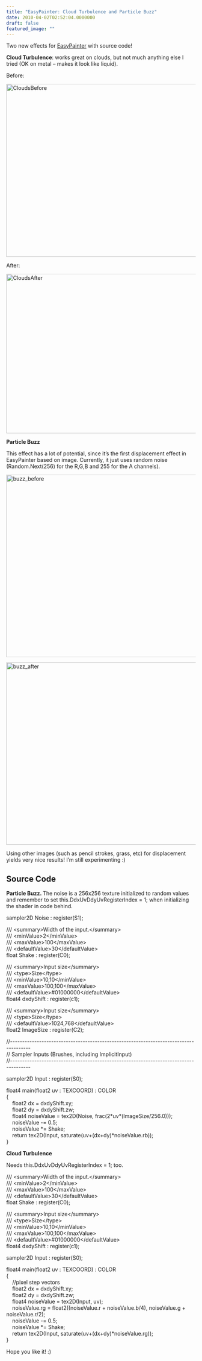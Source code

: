 ```yaml
---
title: "EasyPainter: Cloud Turbulence and Particle Buzz"
date: 2010-04-02T02:52:04.0000000
draft: false
featured_image: ""
---
```


<p>Two new effects for <a href="http://nokola.com/easypainter">EasyPainter</a> with source code!</p>  <p><strong>Cloud Turbulence</strong>: works great on clouds, but not much anything else I tried (OK on metal – makes it look like liquid).</p>  <p>Before:</p>  <p><a href="/CloudsBefore.jpg"><img style="border-bottom: 0px; border-left: 0px; display: inline; border-top: 0px; border-right: 0px" title="CloudsBefore" border="0" alt="CloudsBefore" src="/CloudsBefore_thumb.jpg" width="644" height="459" /></a> </p>  <p>After:</p>  <p><a href="/CloudsAfter.jpg"><img style="border-bottom: 0px; border-left: 0px; display: inline; border-top: 0px; border-right: 0px" title="CloudsAfter" border="0" alt="CloudsAfter" src="/CloudsAfter_thumb.jpg" width="644" height="423" /></a> </p>  <p></p>  <p><strong>Particle Buzz</strong></p>  <p>This effect has a lot of potential, since it’s the first displacement effect in EasyPainter based on image. Currently, it just uses random noise (Random.Next(256) for the R,G,B and 255 for the A channels).</p>  <p><a href="/buzz_before.jpg"><img style="border-bottom: 0px; border-left: 0px; display: inline; border-top: 0px; border-right: 0px" title="buzz_before" border="0" alt="buzz_before" src="/buzz_before_thumb.jpg" width="644" height="484" /></a> </p>  <p><a href="/buzz_after.jpg"><img style="border-bottom: 0px; border-left: 0px; display: inline; border-top: 0px; border-right: 0px" title="buzz_after" border="0" alt="buzz_after" src="/buzz_after_thumb.jpg" width="644" height="484" /></a> </p>  <p>Using other images (such as pencil strokes, grass, etc) for displacement yields very nice results! I’m still experimenting :)</p>  <h2>Source Code</h2>  <p><strong>Particle Buzz. </strong>The noise is a 256x256 texture initialized to random values and remember to set this.DdxUvDdyUvRegisterIndex = 1; when initializing the shader in code behind.</p>  <p></p>  <p>sampler2D Noise : register(S1); </p>  <p>/// &lt;summary&gt;Width of the input.&lt;/summary&gt;   <br />/// &lt;minValue&gt;2&lt;/minValue&gt;    <br />/// &lt;maxValue&gt;100&lt;/maxValue&gt;    <br />/// &lt;defaultValue&gt;30&lt;/defaultValue&gt;    <br />float Shake : register(C0); </p>  <p>/// &lt;summary&gt;Input size&lt;/summary&gt;   <br />/// &lt;type&gt;Size&lt;/type&gt;    <br />/// &lt;minValue&gt;10,10&lt;/minValue&gt;    <br />/// &lt;maxValue&gt;100,100&lt;/maxValue&gt;    <br />/// &lt;defaultValue&gt;#01000000&lt;/defaultValue&gt;    <br />float4 dxdyShift : register(c1); </p>  <p>/// &lt;summary&gt;Input size&lt;/summary&gt;   <br />/// &lt;type&gt;Size&lt;/type&gt;    <br />/// &lt;defaultValue&gt;1024,768&lt;/defaultValue&gt;    <br />float2 ImageSize : register(C2); </p>  <p>//--------------------------------------------------------------------------------------   <br />// Sampler Inputs (Brushes, including ImplicitInput)    <br />//-------------------------------------------------------------------------------------- </p>  <p>sampler2D Input : register(S0); </p>  <p>float4 main(float2 uv : TEXCOORD) : COLOR   <br />{    <br />&#160;&#160;&#160; float2 dx = dxdyShift.xy;    <br />&#160;&#160;&#160; float2 dy = dxdyShift.zw;    <br />&#160;&#160;&#160; float4 noiseValue = tex2D(Noise, frac(2*uv*(ImageSize/256.0)));    <br />&#160;&#160;&#160; noiseValue -= 0.5;    <br />&#160;&#160;&#160; noiseValue *= Shake;    <br />&#160;&#160;&#160; return tex2D(Input, saturate(uv+(dx+dy)*noiseValue.rb));    <br />} </p>  <p><strong>Cloud Turbulence</strong></p>  <p>Needs this.DdxUvDdyUvRegisterIndex = 1; too.</p>  <p>/// &lt;summary&gt;Width of the input.&lt;/summary&gt;   <br />/// &lt;minValue&gt;2&lt;/minValue&gt;    <br />/// &lt;maxValue&gt;100&lt;/maxValue&gt;    <br />/// &lt;defaultValue&gt;30&lt;/defaultValue&gt;    <br />float Shake : register(C0); </p>  <p>/// &lt;summary&gt;Input size&lt;/summary&gt;   <br />/// &lt;type&gt;Size&lt;/type&gt;    <br />/// &lt;minValue&gt;10,10&lt;/minValue&gt;    <br />/// &lt;maxValue&gt;100,100&lt;/maxValue&gt;    <br />/// &lt;defaultValue&gt;#01000000&lt;/defaultValue&gt;    <br />float4 dxdyShift : register(c1); </p>  <p>sampler2D Input : register(S0); </p>  <p>float4 main(float2 uv : TEXCOORD) : COLOR   <br />{    <br />&#160;&#160;&#160; //pixel step vectors    <br />&#160;&#160;&#160; float2 dx = dxdyShift.xy;    <br />&#160;&#160;&#160; float2 dy = dxdyShift.zw;    <br />&#160;&#160;&#160; float4 noiseValue = tex2D(Input, uv);    <br />&#160;&#160;&#160; noiseValue.rg = float2((noiseValue.r + noiseValue.b/4), noiseValue.g + noiseValue.r/2);    <br />&#160;&#160;&#160; noiseValue -= 0.5;    <br />&#160;&#160;&#160; noiseValue *= Shake;    <br />&#160;&#160;&#160; return tex2D(Input, saturate(uv+(dx+dy)*noiseValue.rg));    <br />}</p>  <p>Hope you like it! :)</p>